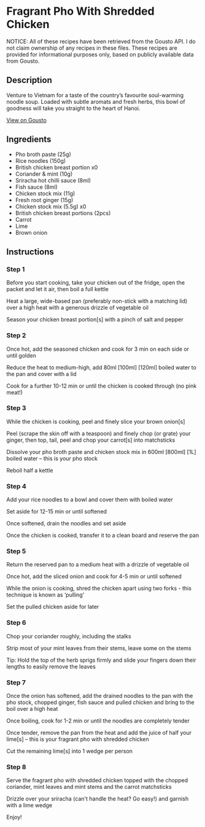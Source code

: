 # Fragrant Pho With Shredded Chicken

NOTICE: All of these recipes have been retrieved from the Gousto API. I do not claim ownership of any recipes in these files. These recipes are provided for informational purposes only, based on publicly available data from Gousto.

## Description

Venture to Vietnam for a taste of the country’s favourite soul-warming noodle soup. Loaded with subtle aromats and fresh herbs, this bowl of goodness will take you straight to the heart of Hanoi.

[View on Gousto](https://www.gousto.co.uk/recipes/cookbook/fragrant-pho-with-shredded-chicken)

## Ingredients

- Pho broth paste (25g)
- Rice noodles (150g)
- British chicken breast portion x0
- Coriander & mint (10g)
- Sriracha hot chilli sauce (8ml)
- Fish sauce (8ml)
- Chicken stock mix (11g)
- Fresh root ginger (15g)
- Chicken stock mix (5.5g) x0
- British chicken breast portions (2pcs)
- Carrot
- Lime
- Brown onion

## Instructions


### Step 1

Before you start cooking, take your chicken out of the fridge, open the packet and let it air, then boil a full kettle

Heat a large, wide-based pan (preferably non-stick with a matching lid) over a high heat with a generous drizzle of vegetable oil

Season your chicken breast portion[s] with a pinch of salt and pepper


### Step 2

Once hot, add the seasoned chicken and cook for 3 min on each side or until golden

Reduce the heat to medium-high, add 80ml <span class="text-purple">[100ml]</span> <span class="text-danger">[120ml] </span>boiled water to the pan and cover with a lid

Cook for a further 10-12 min or until the chicken is cooked through (no pink meat!)


### Step 3

While the chicken is cooking, peel and finely slice your brown onion[s]

Peel (scrape the skin off with a teaspoon) and finely chop (or grate) your ginger, then top, tail, peel and chop your carrot[s] into matchsticks

Dissolve your pho broth paste and chicken stock mix in 600ml <span class="text-purple">[800ml]</span><span class="text-danger"> [1L]</span> boiled water – this is your pho stock

Reboil half a kettle


### Step 4

Add your rice noodles to a bowl and cover them with boiled water

Set aside for 12-15 min or until softened

Once softened, drain the noodles and set aside

Once the chicken is cooked, transfer it to a clean board and reserve the pan


### Step 5

Return the reserved pan to a medium heat with a drizzle of vegetable oil

Once hot, add the sliced onion and cook for 4-5 min or until softened

While the onion is cooking, shred the chicken apart using two forks - this technique is known as ‘pulling’

Set the pulled chicken aside for later


### Step 6

Chop your coriander roughly, including the stalks

Strip most of your mint leaves from their stems, leave some on the stems

Tip: Hold the top of the herb sprigs firmly and slide your fingers down their lengths to easily remove the leaves


### Step 7

Once the onion has softened, add the drained noodles to the pan with the pho stock, chopped ginger, fish sauce and pulled chicken and bring to the boil over a high heat

Once boiling, cook for 1-2 min or until the noodles are completely tender

Once tender, remove the pan from the heat and add the juice of half your<span class="text-danger"> </span>lime[s] – this is your fragrant pho with shredded chicken

Cut the remaining lime[s] into 1 wedge per person

### Step 8

Serve the fragrant pho with shredded chicken topped with the chopped coriander, mint leaves and mint stems and the carrot matchsticks

Drizzle over your sriracha (can't handle the heat? Go easy!) and garnish with a lime wedge

Enjoy!

